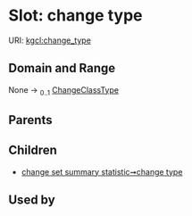
# Slot: change type




URI: [kgcl:change_type](http://w3id.org/kgcl_schema/change_type)


## Domain and Range

None &#8594;  <sub>0..1</sub> [ChangeClassType](types/ChangeClassType.md)

## Parents


## Children

 *  [change set summary statistic➞change type](change_set_summary_statistic_change_type.md)

## Used by

